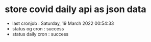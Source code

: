 # store covid daily api as json data

- last cronjob : Saturday, 19 March 2022 00:54:33
- status og cron : success
- status daily cron : success
      
      